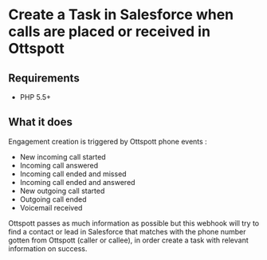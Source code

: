 # Create a Task in Salesforce when calls are placed or received in Ottspott

## Requirements

- PHP 5.5+

## What it does

Engagement creation is triggered by Ottspott phone events :
- New incoming call started
- Incoming call answered
- Incoming call ended and missed
- Incoming call ended and answered
- New outgoing call started
- Outgoing call ended
- Voicemail received

Ottspott passes as much information as possible but this webhook will try
to find a contact or lead in Salesforce that matches with the phone number gotten from
Ottspott (caller or callee), in order create a task with relevant information
on success.
